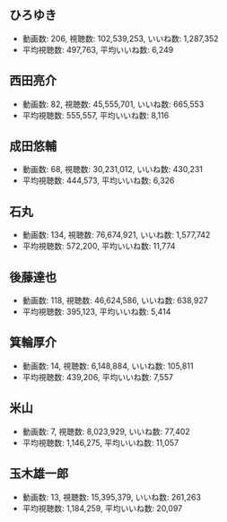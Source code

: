 ## ひろゆき

-   動画数: 206, 視聴数: 102,539,253, いいね数: 1,287,352
-   平均視聴数: 497,763, 平均いいね数: 6,249

## 西田亮介

-   動画数: 82, 視聴数: 45,555,701, いいね数: 665,553
-   平均視聴数: 555,557, 平均いいね数: 8,116

## 成田悠輔

-   動画数: 68, 視聴数: 30,231,012, いいね数: 430,231
-   平均視聴数: 444,573, 平均いいね数: 6,326

## 石丸

-   動画数: 134, 視聴数: 76,674,921, いいね数: 1,577,742
-   平均視聴数: 572,200, 平均いいね数: 11,774

## 後藤達也

-   動画数: 118, 視聴数: 46,624,586, いいね数: 638,927
-   平均視聴数: 395,123, 平均いいね数: 5,414

## 箕輪厚介

-   動画数: 14, 視聴数: 6,148,884, いいね数: 105,811
-   平均視聴数: 439,206, 平均いいね数: 7,557

## 米山

-   動画数: 7, 視聴数: 8,023,929, いいね数: 77,402
-   平均視聴数: 1,146,275, 平均いいね数: 11,057

## 玉木雄一郎

-   動画数: 13, 視聴数: 15,395,379, いいね数: 261,263
-   平均視聴数: 1,184,259, 平均いいね数: 20,097
